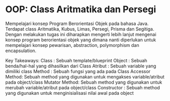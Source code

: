 # OOP: Class Aritmatika dan Persegi

Mempelajari konsep Program Berorientasi Objek pada bahasa Java. Terdapat class Aritmatika, Kubus, Limas, Persegi, Prisma dan Segitiga. Dengan melakukan tugas ini diharapkan mengerti lebih lanjut mengenai konsep program berorientasi objek yang dimana nanti diperlukan untuk mempelajari konsep pewarisan, abstraction, polymorphism dan encapsulation.

Key Takeaways:
Class : Sebuah template/blueprint
Object : Sebuah benda/hal-hal yang dihasilkan dari Class
Atribut : Sebuah variable yang dimiliki class
Method : Sebuah fungsi yang ada pada Class
Accessor Method: Sebuah method yang digunakan untuk mengakses variable/atribut pada object/class
Mutator Method: Sebuah method yang digunakan untuk merubah variable/atribut pada object/class
Constructor : Sebuah method yang digunakan untuk menginisialisasi nilai awal pada object
